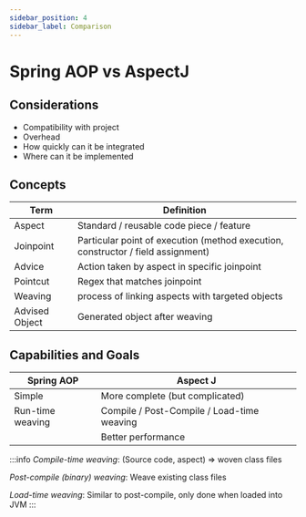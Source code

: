 ```yaml
---
sidebar_position: 4
sidebar_label: Comparison
---
```

# Spring AOP vs AspectJ

## Considerations
- Compatibility with project
- Overhead
- How quickly can it be integrated 
- Where can it be implemented

## Concepts


| Term           | Definition                                                                       |
|----------------|----------------------------------------------------------------------------------|
| Aspect         | Standard / reusable code piece / feature                                         |
| Joinpoint      | Particular point of execution (method execution, constructor / field assignment) |
| Advice         | Action taken by aspect in specific joinpoint                                     |
| Pointcut       | Regex that matches joinpoint                                                     |
| Weaving        | process of linking aspects with targeted objects                                 |
| Advised Object | Generated object after weaving                                                   |


## Capabilities and Goals
| Spring AOP       | Aspect J                                   |
|------------------|--------------------------------------------|
| Simple           | More complete (but complicated)            |
| Run-time weaving | Compile / Post-Compile / Load-time weaving |
|                  | Better performance                         |


:::info
_Compile-time weaving_: (Source code, aspect) => woven class files

_Post-compile (binary) weaving_: Weave existing class files

_Load-time weaving_: Similar to post-compile, only done when loaded into JVM
:::

